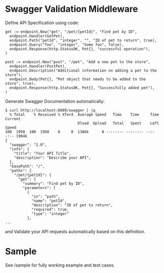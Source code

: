 # Swagger Validation Middleware

Define API Specification using code:

```
get := endpoint.New("get", "/pet/{petId}", "Find pet by ID",
  endpoint.Handler(GetPet),
  endpoint.Path("petId", "integer", "", "ID of pet to return", true),
  endpoint.Query("foo", "integer", "Some foo", false),
  endpoint.Response(http.StatusOK, Pet{}, "successful operation"),
)

post := endpoint.New("post", "/pet", "Add a new pet to the store",
  endpoint.Handler(PostPet),
  endpoint.Description("Additional information on adding a pet to the store"),
  endpoint.Body(Pet{}, "Pet object that needs to be added to the store", true),
  endpoint.Response(http.StatusOK, Pet{}, "Successfully added pet"),
)
```

Generate Swagger Documentation automatically:

```
$ curl http://localhost:8089/swagger | jq
  % Total    % Received % Xferd  Average Speed   Time    Time     Time  Current
                                 Dload  Upload   Total   Spent    Left  Speed
100  1950  100  1950    0     0  1386k      0 --:--:-- --:--:-- --:--:-- 1904k
{
  "swagger": "2.0",
  "info": {
    "title": "Your API Title",
    "description": "Describe your API",
  },
  "basePath": "/",
  "paths": {
    "/pet/{petId}": {
      "get": {
        "summary": "Find pet by ID",
        "parameters": [
          {
            "in": "path",
            "name": "petId",
            "description": "ID of pet to return",
            "required": true,
            "type": "integer"
          },
...
```

and Validate your API requests automatically based on this definition.

# Sample

See /sample for fully working example and test cases.
